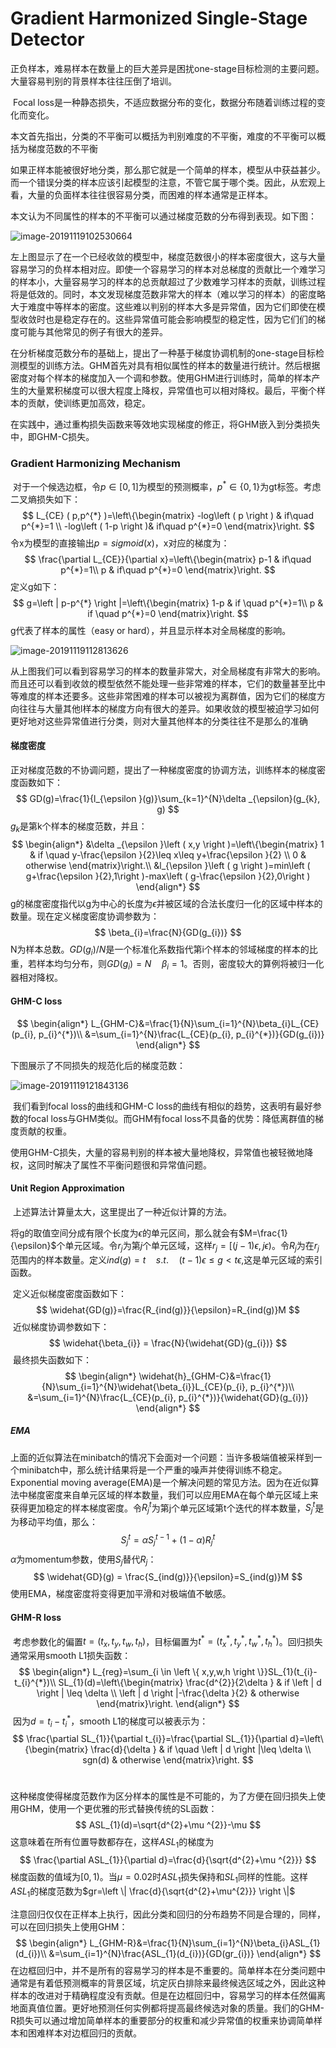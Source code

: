 # Gradient Harmonized Single-Stage Detector

​	正负样本，难易样本在数量上的巨大差异是困扰one-stage目标检测的主要问题。大量容易判别的背景样本往往压倒了培训。

​	Focal loss是一种静态损失，不适应数据分布的变化，数据分布随着训练过程的变化而变化。

​	本文首先指出，分类的不平衡可以概括为判别难度的不平衡，难度的不平衡可以概括为梯度范数的不平衡

​	如果正样本能被很好地分类，那么那它就是一个简单的样本，模型从中获益甚少。而一个错误分类的样本应该引起模型的注意，不管它属于哪个类。因此，从宏观上看，大量的负面样本往往很容易分类，而困难的样本通常是正样本。

​	本文认为不同属性的样本的不平衡可以通过梯度范数的分布得到表现。如下图：

![image-20191119102530664](F:\mycode\knowledgeArrangement\vision\gradient_harmonized_1.png)

​	左上图显示了在一个已经收敛的模型中，梯度范数很小的样本密度很大，这与大量容易学习的负样本相对应。即使一个容易学习的样本对总梯度的贡献比一个难学习的样本小，大量容易学习的样本的总贡献超过了少数难学习样本的贡献，训练过程将是低效的。同时，本文发现梯度范数非常大的样本（难以学习的样本）的密度略大于难度中等样本的密度。这些难以判别的样本大多是异常值，因为它们即使在模型收敛时也是稳定存在的。这些异常值可能会影响模型的稳定性，因为它们们的梯度可能与其他常见的例子有很大的差异。

​	在分析梯度范数分布的基础上，提出了一种基于梯度协调机制的one-stage目标检测模型的训练方法。GHM首先对具有相似属性的样本的数量进行统计。然后根据密度对每个样本的梯度加入一个调和参数。使用GHM进行训练时，简单的样本产生的大量累积梯度可以很大程度上降权，异常值也可以相对降权。最后，平衡个样本的贡献，使训练更加高效，稳定。

​	在实践中，通过重构损失函数来等效地实现梯度的修正，将GHM嵌入到分类损失中，即GHM-C损失。

### Gradient Harmonizing Mechanism

​	对于一个候选边框，令$p \in [0,1]$为模型的预测概率，$p^{*} \in \left \{0, 1 \right \}$为gt标签。考虑二叉熵损失如下：
$$
L_{CE}  ( p,p^{*} )=\left\{\begin{matrix}
-log\left ( p \right ) & if\quad p^{*}=1 \\ 
-log\left ( 1-p \right )& if\quad p^{*}=0
\end{matrix}\right.
$$
令x为模型的直接输出$p=sigmoid(x)$，x对应的梯度为：
$$
\frac{\partial L_{CE}}{\partial x}=\left\{\begin{matrix}
p-1 & if\quad p^{*}=1\\ 
p & if\quad p^{*}=0 
\end{matrix}\right.
$$
定义g如下：
$$
g=\left | p-p^{*} \right |=\left\{\begin{matrix}
1-p & if \quad p^{*}=1\\ 
p & if \quad p^{*}=0
\end{matrix}\right.
$$
g代表了样本的属性（easy or hard），并且显示样本对全局梯度的影响。

![image-20191119112813626](F:\mycode\knowledgeArrangement\vision\gradient_harmonized_2.png)

​	从上图我们可以看到容易学习的样本的数量非常大，对全局梯度有非常大的影响。而且还可以看到收敛的模型依然不能处理一些非常难的样本，它们的数量甚至比中等难度的样本还要多。这些非常困难的样本可以被视为离群值，因为它们的梯度方向往往与大量其他l样本的梯度方向有很大的差异。如果收敛的模型被迫学习如何更好地对这些异常值进行分类，则对大量其他样本的分类往往不是那么的准确

#### 梯度密度

正对梯度范数的不协调问题，提出了一种梯度密度的协调方法，训练样本的梯度密度函数如下：
$$
GD(g)=\frac{1}{l_{\epsilon }(g)}\sum_{k=1}^{N}\delta _{\epsilon}(g_{k}, g)
$$
$g_{k}$是第k个样本的梯度范数，并且：
$$
\begin{align*}
&\delta _{\epsilon }\left ( x,y \right )=\left\{\begin{matrix}
1 & if \quad y-\frac{\epsilon }{2}\leq x\leq y+\frac{\epsilon }{2} \\ 
0 & otherwise
\end{matrix}\right.\\
&l_{\epsilon }\left ( g \right )=min\left (  g+\frac{\epsilon }{2},1\right )-max\left ( g-\frac{\epsilon }{2},0\right )
\end{align*}
$$
g的梯度密度指代以g为中心的长度为$\epsilon$并被区域的合法长度归一化的区域中样本的数量。现在定义梯度密度协调参数为：
$$
\beta_{i}=\frac{N}{GD(g_{i})}
$$
N为样本总数。$GD(g_{i})/N$是一个标准化系数指代第i个样本的邻域梯度的样本的比重，若样本均匀分布，则$GD(g_{i})=N \quad \beta_{i}=1$。否则，密度较大的算例将被归一化器相对降权。

#### GHM-C loss

$$
\begin{align*}
L_{GHM-C}&=\frac{1}{N}\sum_{i=1}^{N}\beta_{i}L_{CE}(p_{i}, p_{i}^{*})\\
&=\sum_{i=1}^{N}\frac{L_{CE}(p_{i}, p_{i}^{*})}{GD(g_{i})}
\end{align*}
$$

下图展示了不同损失的规范化后的梯度范数：

![image-20191119121843136](F:\mycode\knowledgeArrangement\vision\gradient_harmonized_3.png)

​	我们看到focal loss的曲线和GHM-C loss的曲线有相似的趋势，这表明有最好参数的focal loss与GHM类似。而GHM有focal loss不具备的优势：降低离群值的梯度贡献的权重。

​	使用GHM-C损失，大量的容易判别的样本被大量地降权，异常值也被轻微地降权，这同时解决了属性不平衡问题很和异常值问题。

#### Unit Region Approximation

​	上述算法计算量太大，这里提出了一种近似计算的方法。

将g的取值空间分成有限个长度为$\epsilon$的单元区间，那么就会有$M=\frac{1}{\epsilon}$个单元区域。令$r_{j}$为第$j$个单元区域，这样$r_{j}=[(j-1)\epsilon,j\epsilon)$。令$R_{j}$为在$r_{j}$范围内的样本数量。定义$ind(g)=t \quad s.t. \quad (t-1)\epsilon\leq g\lt t\epsilon$,这是单元区域的索引函数。

​	定义近似梯度密度函数如下：
$$
\widehat{GD(g)}=\frac{R_{ind(g)}}{\epsilon}=R_{ind(g)}M
$$
​	近似梯度协调参数如下：
$$
\widehat{\beta_{i}} = \frac{N}{\widehat{GD}(g_{i})}
$$
​	最终损失函数如下：
$$
\begin{align*}
\widehat{h}_{GHM-C}&=\frac{1}{N}\sum_{i=1}^{N}\widehat{\beta_{i}}L_{CE}(p_{i}, p_{i}^{*})\\
&=\sum_{i=1}^{N}\frac{L_{CE}(p_{i}, p_{i}^{*})}{\widehat{GD}(g_{i})}
\end{align*}
$$

##### EMA

上面的近似算法在minibatch的情况下会面对一个问题：当许多极端值被采样到一个minibatch中，那么统计结果将是一个严重的噪声并使得训练不稳定。Exponential moving average(EMA)是一个解决问题的常见方法。因为在近似算法中梯度密度来自单元区域的样本数量，我们可以应用EMA在每个单元区域上来获得更加稳定的样本梯度密度。令$R_{j}^{t}$为第j个单元区域第t个迭代的样本数量，$S_{j}^{t}$是为移动平均值，那么：
$$
S_{j}^{t}=\alpha S_{j}^{t-1} + (1-\alpha)R_{j}^{t}
$$
$\alpha$为momentum参数，使用$S_{j}$替代$R_{j}$：
$$
\widehat{GD}(g) = \frac{S_{ind(g)}}{\epsilon}=S_{ind(g)}M
$$
使用EMA，梯度密度将变得更加平滑和对极端值不敏感。

#### GHM-R loss

​	考虑参数化的偏置$t=(t_{x}, t_{y}, t_{w}, t_{h})$，目标偏置为$t^{*}=(t_{x}^{*}, t_{y}^{*}, t_{w}^{*}, t_{h}^{*})$。回归损失通常采用smooth L1损失函数：
$$
\begin{align*}
L_{reg}=\sum_{i \in \left \{ x,y,w,h \right \}}SL_{1}(t_{i}-t_{i}^{*})\\
SL_{1}(d)=\left\{\begin{matrix}
\frac{d^{2}}{2\delta } & if \left | d \right | \leq \delta \\ 
\left | d \right |-\frac{\delta }{2} & otherwise
\end{matrix}\right.
\end{align*}
$$
​	因为$d=t_{i}-t_{i}^{*}$，smooth L1的梯度可以被表示为：
$$
\frac{\partial SL_{1}}{\partial t_{i}}=\frac{\partial SL_{1}}{\partial d}=\left\{\begin{matrix}
\frac{d}{\delta } & if \quad \left | d \right |\leq \delta \\ 
sgn(d) & otherwise 
\end{matrix}\right.
$$
​	

​	这种梯度使得梯度范数作为区分样本的属性是不可能的，为了方便在回归损失上使用GHM，使用一个更优雅的形式替换传统的SL函数：
$$
ASL_{1}(d)=\sqrt{d^{2}+\mu ^{2}}-\mu
$$
这意味着在所有位置导数都存在，这样$ASL_{1}$的梯度为
$$
\frac{\partial ASL_{1}}{\partial d}=\frac{d}{\sqrt{d^{2}+\mu ^{2}}}
$$
梯度函数的值域为$[0,1)$。当$\mu=0.02$时$ASL_{1}$损失保持和$SL_{1}$同样的性能。这样$ASL_{1}$的梯度范数为$gr=\left \|  \frac{d}{\sqrt{d^{2}+\mu^{2}}} \right \|$

注意回归仅仅在正样本上执行，因此分类和回归的分布趋势不同是合理的，同样，可以在回归损失上使用GHM：
$$
\begin{align*}
L_{GHM-R}&=\frac{1}{N}\sum_{i=1}^{N}\beta_{i}ASL_{1}(d_{i})\\
&=\sum_{i=1}^{N}\frac{ASL_{1}(d_{i})}{GD(gr_{i})}
\end{align*}
$$
在边框回归中，并不是所有的容易学习的样本是不重要的。简单样本在分类问题中通常是有着低预测概率的背景区域，坑定灰白排除来最终候选区域之外，因此这种样本的改进对于精确程度没有贡献。但是在边框回归中，容易学习的样本任然偏离地面真值位置。更好地预测任何实例都将提高最终候选对象的质量。我们的GHM-R损失可以通过增加简单样本的重要部分的权重和减少异常值的权重来协调简单样本和困难样本对边框回归的贡献。

